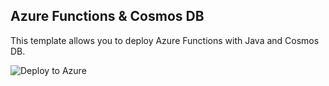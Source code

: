 ## Azure Functions & Cosmos DB

This template allows you to deploy Azure Functions with Java and Cosmos DB.

![Deploy to Azure]()